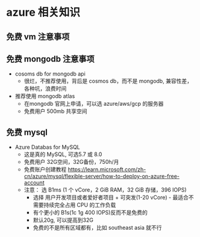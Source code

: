 # azure 相关知识

## 免费 vm 注意事项

## 免费 mongodb 注意事项
- cosoms db for mongodb api
  - 很烂，不推荐使用，背后是 cosmos db，而不是 mongodb, 兼容性差，各种坑，浪费时间
- 推荐使用 mongodb atlas
  - 在mongodb 官网上申请，可以选 azure/aws/gcp 的服务器
  - 免费用户 500mb 共享空间

## 免费 mysql
- Azure Databas for MySQL
  - 这是真的 MySQL, 可选5.7 或 8.0
  - 免费用户 32G空间，32G备份，750h/月
  - 免费账户创建教程 https://learn.microsoft.com/zh-cn/azure/mysql/flexible-server/how-to-deploy-on-azure-free-account
  - 注意： 选 B1ms (1 个 vCore，2 GiB RAM，32 GiB 存储，396 IOPS)
    - 选择 用户开发项目或者爱好者项目 + 可突发(1-20 vCore) - 最适合不需要持续完全占用 CPU 的工作负载  
    - 有个更小的 B1s(1c 1g 400 IOPS)反而不是免费的
    - 默认20g, 可以提高到32G
    - 免费的不是所有区域都有，比如 southeast asia 就不行
